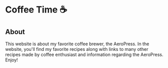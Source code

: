 # Coffee Time ☕

## About
This website is about my favorite coffee brewer, the AeroPress. In the website, you'll find my favorite recipes along with links to many other recipes made by coffee enthusiast and information regarding the AeroPress. Enjoy!
